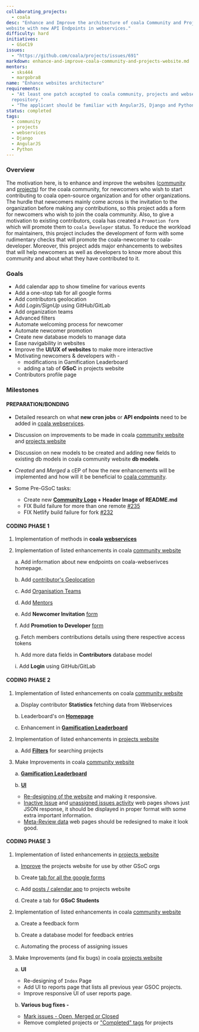 ```yaml
---
collaborating_projects:
  - coala
desc: "Enhance and Improve the architecture of coala Community and Projects
website with new API Endpoints in webservices."
difficulty: hard
initiatives:
  - GSoC19
issues:
  - "https://github.com/coala/projects/issues/691"
markdown: enhance-and-improve-coala-community-and-projects-website.md
mentors:
  - sks444
  - margobra8
name: "Enhance websites architecture"
requirements:
  - "At least one patch accepted to coala community, projects and webservices
  repository."
  - "The applicant should be familiar with AngularJS, Django and Python."
status: completed
tags:
  - community
  - projects
  - webservices
  - Django
  - AngularJS
  - Python
---
```

### Overview
The motivation here, is to enhance and improve the websites ([community](https://community.coala.io) and
[projects](https://projects.coala.io)) for the coala community, for newcomers
who wish to start contributing to coala open-source organization and for other
organizations. The hurdle that newcomers mainly come across is the invitation
to the organization before making any contributions, so this project adds a
form for newcomers who wish to join the coala community. Also, to give a
motivation to existing contributors, coala has created a `Promotion form` which
will promote them to `coala Developer` status. To reduce the workload for
maintainers, this project includes the development of form with some
rudimentary checks that will promote the coala-newcomer to coala-developer.
Moreover, this project adds major enhancements to websites that will help
newcomers as well as developers to know more about this community and about
what they have contributed to it.

### Goals

* Add calendar app to show timeline for various events
* Add a one-stop tab for all google forms
* Add contributors geolocation
* Add *Login/SignUp* using GitHub/GitLab
* Add organization teams
* Advanced filters
* Automate welcoming process for newcomer
* Automate newcomer promotion
* Create new database models to manage data
* Ease navigability in websites
* Improve the **UI/UX of websites** to make more interactive
* Motivating newcomers & developers with -
  * modifications in Gamification Leaderboard
  * adding a tab of **GSoC** in projects website
* Contributors profile page

### Milestones

#### PREPARATION/BONDING

* Detailed research on what **new cron jobs** or **API endpoints** need to be
  added in [coala webservices](https://gitlab.com/coala/landing/).
* Discussion on improvements to be made in coala [community website](http://community.coala.io/) and
  [projects website](http://projects.coala.io/)
* Discussion on new models to be created and adding new fields to existing db
  models in coala community website **db models**.
* *Created* and *Merged* a cEP of how the new enhancements will be implemented
  and how will it be beneficial to [coala community](https://github.com/orgs/coala/teams/coala-newcomers).
* Some Pre-GSoC tasks:

  * Create new **[Community Logo](https://github.com/coala/community/issues/55) + Header Image of README.md**
  * FIX Build failure for more than one remote [#235](https://github.com/coala/community/issues/235)
  * FIX Netlify build failure for fork [#232](https://github.com/coala/community/issues/232)

#### CODING PHASE 1

1. Implementation of methods in **coala [webservices](https://gitlab.com/coala/landing)**
2. Implementation of listed enhancements in coala [community website](http://community.coala.io/)

    a. Add information about new endpoints on coala-webserivces homepage.

    b. Add [contributor's Geolocation](https://github.com/coala/community/issues/18)

    c. Add [Organisation Teams](https://github.com/coala/community/issues/12)

    d. Add [Mentors](https://github.com/coala/community/issues/11)

    e. Add **Newcomer Invitation** [form](https://github.com/coala/community/issues/89#issuecomment-468955279)

    f. Add **Promotion to Developer** [form](https://github.com/coala/community/issues/89)

    g. Fetch members contributions details using there respective access tokens

    h. Add more data fields in **Contributors** database model

    i. Add **Login** using GitHub/GitLab

#### CODING PHASE 2

1. Implementation of listed enhancements on coala [community website](http://community.coala.io/)

    a. Display contributor **Statistics** fetching data from Webservices

    b. Leaderboard's on **[Homepage](https://coala-community.netlify.com/)**

    c. Enhancement in **[Gamification Leaderboard](https://coala-community.netlify.com/gamification/)**

2. Implementation of listed enhancements in [projects website](https://projects.coala.io)

    a. Add **[Filters](https://github.com/coala/projects/issues/559)** for searching projects

3. Make Improvements in coala [community website](https://community.coala.io/)

    a. **[Gamification Leaderboard](https://coala-community.netlify.com/gamification/)**

    b. **[UI](https://coala-community.netlify.com/)**
      * [Re-designing of the website](https://github.com/coala/community/issues/44) and making it responsive.
      * [Inactive Issue](https://coala-community.netlify.com/static/inactive-issues.json) and [unassigned issues activity](https://coala-community.netlify.com/static/unassigned-issues.json) web pages shows
        just JSON response, it should be displayed in proper format with some
        extra important information.
      * [Meta-Review data](https://coala-community.netlify.com/meta-review/) web pages should be redesigned to make it look good.

#### CODING PHASE 3

1. Implementation of listed enhancements in [projects website](https://projects.coala.io)

    a. [Improve](https://github.com/coala/projects/issues/394) the projects website for use by other GSoC orgs

    b. Create [tab for all the google forms](https://github.com/coala/projects/issues/284)

    c. Add [posts / calendar app](https://github.com/coala/projects/issues/560) to projects website

    d. Create a tab for **GSoC Students**

2. Implementation of listed enhancements in coala [community website](http://community.coala.io/)

    a. Create a feedback form

    b. Create a database model for feedback entries

    c. Automating the process of assigning issues

3. Make Improvements (and fix bugs) in coala [projects website](https://projects.coala.io/)

    a. **UI**
      * Re-designing of `Index` Page
      * Add UI to reports page that lists all previous year GSOC projects.
      * Improve responsive UI of user reports page.

    b. **Various bug fixes -**
      * [Mark issues - Open, Merged or Closed](https://github.com/coala/projects/issues/298)
      * Remove completed projects or ["Completed" tags](https://github.com/coala/projects/issues/342) for projects
